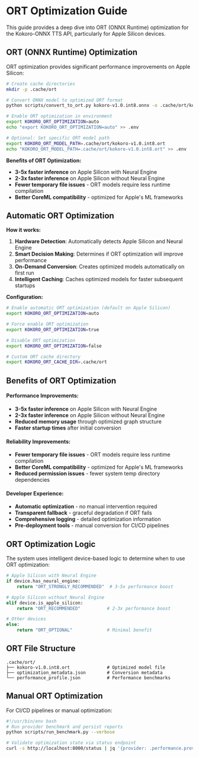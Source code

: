 # ORT Optimization Guide

This guide provides a deep dive into ORT (ONNX Runtime) optimization for the Kokoro-ONNX TTS API, particularly for Apple Silicon devices.

## ORT (ONNX Runtime) Optimization

ORT optimization provides significant performance improvements on Apple Silicon:

```bash
# Create cache directories
mkdir -p .cache/ort

# Convert ONNX model to optimized ORT format
python scripts/convert_to_ort.py kokoro-v1.0.int8.onnx -o .cache/ort/kokoro-v1.0.int8.ort

# Enable ORT optimization in environment
export KOKORO_ORT_OPTIMIZATION=auto
echo "export KOKORO_ORT_OPTIMIZATION=auto" >> .env

# Optional: Set specific ORT model path
export KOKORO_ORT_MODEL_PATH=.cache/ort/kokoro-v1.0.int8.ort
echo "KOKORO_ORT_MODEL_PATH=.cache/ort/kokoro-v1.0.int8.ort" >> .env
```

**Benefits of ORT Optimization:**
- **3-5x faster inference** on Apple Silicon with Neural Engine
- **2-3x faster inference** on Apple Silicon without Neural Engine
- **Fewer temporary file issues** - ORT models require less runtime compilation
- **Better CoreML compatibility** - optimized for Apple's ML frameworks

## Automatic ORT Optimization

**How it works:**
1. **Hardware Detection**: Automatically detects Apple Silicon and Neural Engine
2. **Smart Decision Making**: Determines if ORT optimization will improve performance
3. **On-Demand Conversion**: Creates optimized models automatically on first run
4. **Intelligent Caching**: Caches optimized models for faster subsequent startups

**Configuration:**
```bash
# Enable automatic ORT optimization (default on Apple Silicon)
export KOKORO_ORT_OPTIMIZATION=auto

# Force enable ORT optimization
export KOKORO_ORT_OPTIMIZATION=true

# Disable ORT optimization
export KOKORO_ORT_OPTIMIZATION=false

# Custom ORT cache directory
export KOKORO_ORT_CACHE_DIR=.cache/ort
```

## Benefits of ORT Optimization

#### **Performance Improvements:**
- **3-5x faster inference** on Apple Silicon with Neural Engine
- **2-3x faster inference** on Apple Silicon without Neural Engine
- **Reduced memory usage** through optimized graph structure
- **Faster startup times** after initial conversion

#### **Reliability Improvements:**
- **Fewer temporary file issues** - ORT models require less runtime compilation
- **Better CoreML compatibility** - optimized for Apple's ML frameworks
- **Reduced permission issues** - fewer system temp directory dependencies

#### **Developer Experience:**
-  **Automatic optimization** - no manual intervention required
-  **Transparent fallback** - graceful degradation if ORT fails
-  **Comprehensive logging** - detailed optimization information
-  **Pre-deployment tools** - manual conversion for CI/CD pipelines

## ORT Optimization Logic

The system uses intelligent device-based logic to determine when to use ORT optimization:

```python
# Apple Silicon with Neural Engine
if device.has_neural_engine:
    return "ORT_STRONGLY_RECOMMENDED"  # 3-5x performance boost

# Apple Silicon without Neural Engine  
elif device.is_apple_silicon:
    return "ORT_RECOMMENDED"          # 2-3x performance boost

# Other devices
else:
    return "ORT_OPTIONAL"             # Minimal benefit
```

## ORT File Structure

```
.cache/ort/
├── kokoro-v1.0.int8.ort              # Optimized model file
├── optimization_metadata.json        # Conversion metadata
└── performance_profile.json          # Performance benchmarks
```

## Manual ORT Optimization

For CI/CD pipelines or manual optimization:

```bash
#!/usr/bin/env bash
# Run provider benchmark and persist reports
python scripts/run_benchmark.py --verbose

# Validate optimization state via status endpoint
curl -s http://localhost:8000/status | jq '{provider: .performance.provider_used, ort: .performance.ort_optimization}'
``` 